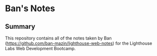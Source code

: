 # Ban's Notes
## Summary 

This repository contains all of the notes taken by Ban (https://github.com/ban-mazin/lighthouse-web-notes) for the Lighthouse Labs Web Development Bootcamp.